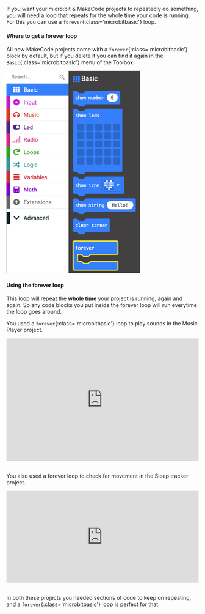 If you want your micro:bit & MakeCode projects to repeatedly do something, you will need a loop that repeats for the whole time your code is running. For this you can use a `forever`{:class='microbitbasic'} loop. 

#### Where to get a forever loop

All new MakeCode projects come with a `forever`{:class='microbitbasic'} block by default, but if you delete it you can find it again in the `Basic`{:class='microbitbasic'} menu of the Toolbox. 

<img src="images/forever-location.png" alt="The Basic menu with the `forever` block highlighted" width="350"/>

#### Using the forever loop

This loop will repeat the **whole time** your project is running, again and again. So any code blocks you put inside the forever loop will run everytime the loop goes around. 

You used a `forever`{:class='microbitbasic'} loop to play sounds in the Music Player project. <br>

<div style="position:relative;height:calc(250px + 5em);width:100%;overflow:hidden;"><iframe style="position:relative;top:0;left:0;width:100%;height:100%;" src="https://makecode.microbit.org/---codeembed#pub:_DLYiFJcMrebk" allowfullscreen="allowfullscreen" frameborder="0" sandbox="allow-scripts allow-same-origin"></iframe></div>
<br>

You also used a forever loop to check for movement in the Sleep tracker project. <br>

<div style="position:relative;height:calc(170px + 5em);width:100%;overflow:hidden;"><iframe style="position:relative;top:0;left:0;width:100%;height:100%;" src="https://makecode.microbit.org/---codeembed#pub:_VooFR6cseED5" allowfullscreen="allowfullscreen" frameborder="0" sandbox="allow-scripts allow-same-origin"></iframe></div>
<br>

In both these projects you needed sections of code to keep on repeating, and a `forever`{:class='microbitbasic'} loop is perfect for that.
